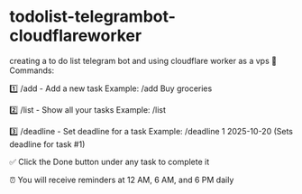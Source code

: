 # todolist-telegrambot-cloudflareworker
creating a to do list telegram bot and using cloudflare worker as a vps
📝 Commands:

1️⃣ /add - Add a new task
Example: /add Buy groceries

2️⃣ /list - Show all your tasks
Example: /list

3️⃣ /deadline - Set deadline for a task
Example: /deadline 1 2025-10-20
(Sets deadline for task #1)

✅ Click the Done button under any task to complete it

⏰ You will receive reminders at 12 AM, 6 AM, and 6 PM daily

